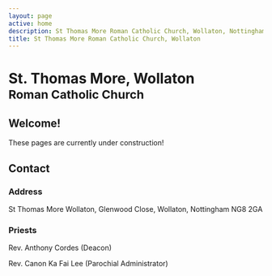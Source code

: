 ```yaml
---
layout: page
active: home
description: St Thomas More Roman Catholic Church, Wollaton, Nottingham
title: St Thomas More Roman Catholic Church, Wollaton
---
```


# St. Thomas More, Wollaton<br/><small>Roman Catholic Church</small>

## Welcome!

These pages are currently under construction!

## <a id="contact"> </a>Contact

### Address

St Thomas More Wollaton,
Glenwood Close,
Wollaton,
Nottingham NG8 2GA

### Priests

Rev. Anthony Cordes (Deacon)

Rev. Canon Ka Fai Lee (Parochial Administrator)

